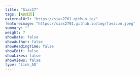 ```yaml
---
title: "Sias27"
tags: [AD成员]
externalUrl: "https://sias2701.github.io/"
featureimage: "https://sias2701.github.io/img/favicon.jpeg"
summary: ""
weight: 7
showDate: false
showAuthor: false
showReadingTime: false
showEdit: false
showLikes: false
showViews: false
type: 'Link_AD'
---
```

